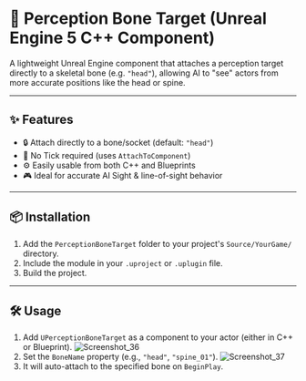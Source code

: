 # 🎯 Perception Bone Target (Unreal Engine 5 C++ Component)

A lightweight Unreal Engine component that attaches a perception target directly to a skeletal bone (e.g. `"head"`), allowing AI to "see" actors from more accurate positions like the head or spine.


---

## ✨ Features

- 🔒 Attach directly to a bone/socket (default: `"head"`)
- 🚫 No Tick required (uses `AttachToComponent`)
- ⚙️ Easily usable from both C++ and Blueprints
- 🎮 Ideal for accurate AI Sight & line-of-sight behavior

---

## 📦 Installation

1. Add the `PerceptionBoneTarget` folder to your project's `Source/YourGame/` directory.
2. Include the module in your `.uproject` or `.uplugin` file.
3. Build the project.


---

## 🛠️ Usage

1. Add `UPerceptionBoneTarget` as a component to your actor (either in C++ or Blueprint).
![Screenshot_36](https://github.com/user-attachments/assets/36b8abe5-888c-42bb-bcd3-085231f99aa4)
2. Set the `BoneName` property (e.g., `"head"`, `"spine_01"`).
 ![Screenshot_37](https://github.com/user-attachments/assets/e71edf3c-7394-4cc1-b9a7-6d101092926b)
3. It will auto-attach to the specified bone on `BeginPlay`.
